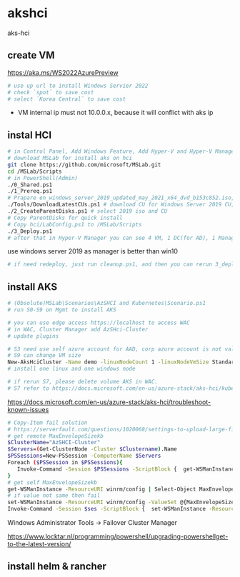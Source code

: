 # akshci
aks-hci

## create VM

https://aka.ms/WS2022AzurePreview

```bash
# use up url to install Windows Servier 2022
# check `spot` to save cost
# select `Korea Central` to save cost
```

* VM internal ip must not 10.0.0.x, because it will conflict with aks ip

## instal HCI

```bash
# in Control Panel, Add Windows Feature, Add Hyper-V and Hyper-V Manager
# download MSLab for install aks on hci
git clone https://github.com/microsoft/MSLab.git
cd /MSLab/Scripts
# in PowerShell(Admin)
./0_Shared.ps1
./1_Prereq.ps1
# Prapare en_windows_server_2019_updated_may_2021_x64_dvd_b153c852.iso, AzureStackHCI_17784.1408_EN-US.iso, en_windows_10_business_editions_version_21h1_x64_dvd_ec5a76c1.iso from my.visualstudio.com
./Tools/DownloadLatestCUs.ps1 # download CU for Windows Server 2019 CU, Azure Stack HCI 20H2,Windows 10 20H2
./2_CreateParentDisks.ps1 # select 2019 iso and CU
# Copy ParentDisks for quick install
# Copy hci/LabConfig.ps1 to /MSLab/Scripts
./3_Deploy.ps1
# after that in Hyper-V Manager you can see 4 VM, 1 DC(for AD), 1 Manager, 2 node
```

use windows server 2019 as manager is better than win10

```bash
# if need redeploy, just run cleanup.ps1, and then you can rerun 3_deploy.ps1
```

## install AKS

```bash
# (Obsolute)MSLab\Scenarios\AzSHCI and Kubernetes\Scenario.ps1
# run S0-S9 on Mgmt to install AKS

# you can use edge access https://localhost to access WAC
# in WAC, Cluster Manager add AzSHci-Cluster
# update plugins

# S3 need use self azure account for AAD, corp azure account is not valid
# S9 can change VM size
New-AksHciCluster -Name demo -linuxNodeCount 1 -linuxNodeVmSize Standard_D8s_v3  -windowsNodeCount 1 -windowsNodeVmSize Standard_D2s_v3 -controlplaneVmSize Standard_A2_v2 -EnableADAuth -loadBalancerVmSize Standard_A2_v2
# install one linux and one windows node

# if rerun S7, please delete volume AKS in WAC.
# S7 refer to https://docs.microsoft.com/en-us/azure-stack/aks-hci/kubernetes-walkthrough-powershell
```

https://docs.microsoft.com/en-us/azure-stack/aks-hci/troubleshoot-known-issues

```bash
# Copy-Item fail solution
# https://serverfault.com/questions/1020068/settings-to-upload-large-file-via-winrm-and-copy-item-powershell
# get remote MaxEnvelopeSizekb
$ClusterName="AzSHCI-Cluster"
$Servers=(Get-ClusterNode -Cluster $Clustername).Name
$PSSessions=New-PSSession -ComputerName $Servers
Foreach ($PSSession in $PSSessions){
   Invoke-Command -Session $PSSessions -ScriptBlock {  get-WSManInstance -ResourceURI winrm/config | Select-Object MaxEnvelopeSizekb }
}
# get self MaxEnvelopeSizekb
get-WSManInstance -ResourceURI winrm/config | Select-Object MaxEnvelopeSizekb
# if value not same then fail
set-WSManInstance -ResourceURI winrm/config -ValueSet @{MaxEnvelopeSizekb = "256000" }
Invoke-Command -Session $ses -ScriptBlock {  set-WSManInstance -ResourceURI winrm/config -ValueSet @{MaxEnvelopeSizekb = "256000" }}
```

Windows Administrator Tools -> Failover Cluster Manager

https://www.locktar.nl/programming/powershell/upgrading-powershellget-to-the-latest-version/

## install helm & rancher
